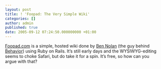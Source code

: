 ```yaml
---
layout: post
title: ! 'Foopad: The Very Simple Wiki'
categories: []
author: admin
published: true
date: 2005-09-12 07:24:50.000000000 +01:00
---
```

<p><a href="http://www.foopad.com/">Foopad.com</a> is a simple, hosted wiki done by <a href="http://bennolan.com/">Ben Nolan</a> (the guy behind <a href="http://bennolan.com/behaviour/">Behavior</a>) using Ruby on Rails. It&#8217;s still early days and the <span class="caps">WYSIWYG</span>-editing seems to choke Safari, but do take it for a spin. It&#8217;s free, so how can you argue with that?</p>